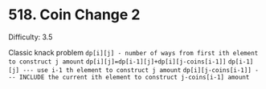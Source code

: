 # 518. Coin Change 2

Difficulty: 3.5

Classic knack problem
```dp[i][j] - number of ways from first ith element to construct j amount```
```dp[i][j]=dp[i-1][j]+dp[i][j-coins[i-1]]```
```dp[i-1][j] --- use i-1 th element to construct j amount```
```dp[i][j-coins[i-1]] --- INCLUDE the current ith element to construct j-coins[i-1] amount```
